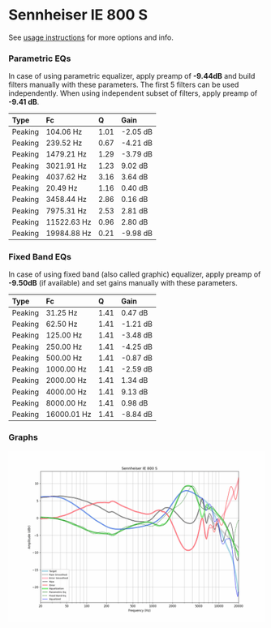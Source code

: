 # Sennheiser IE 800 S
See [usage instructions](https://github.com/jaakkopasanen/AutoEq#usage) for more options and info.

### Parametric EQs
In case of using parametric equalizer, apply preamp of **-9.44dB** and build filters manually
with these parameters. The first 5 filters can be used independently.
When using independent subset of filters, apply preamp of **-9.41 dB**.

| Type    | Fc          |    Q | Gain     |
|:--------|:------------|:-----|:---------|
| Peaking | 104.06 Hz   | 1.01 | -2.05 dB |
| Peaking | 239.52 Hz   | 0.67 | -4.21 dB |
| Peaking | 1479.21 Hz  | 1.29 | -3.79 dB |
| Peaking | 3021.91 Hz  | 1.23 | 9.02 dB  |
| Peaking | 4037.62 Hz  | 3.16 | 3.64 dB  |
| Peaking | 20.49 Hz    | 1.16 | 0.40 dB  |
| Peaking | 3458.44 Hz  | 2.86 | 0.16 dB  |
| Peaking | 7975.31 Hz  | 2.53 | 2.81 dB  |
| Peaking | 11522.63 Hz | 0.96 | 2.80 dB  |
| Peaking | 19984.88 Hz | 0.21 | -9.98 dB |

### Fixed Band EQs
In case of using fixed band (also called graphic) equalizer, apply preamp of **-9.50dB**
(if available) and set gains manually with these parameters.

| Type    | Fc          |    Q | Gain     |
|:--------|:------------|:-----|:---------|
| Peaking | 31.25 Hz    | 1.41 | 0.47 dB  |
| Peaking | 62.50 Hz    | 1.41 | -1.21 dB |
| Peaking | 125.00 Hz   | 1.41 | -3.48 dB |
| Peaking | 250.00 Hz   | 1.41 | -4.25 dB |
| Peaking | 500.00 Hz   | 1.41 | -0.87 dB |
| Peaking | 1000.00 Hz  | 1.41 | -2.59 dB |
| Peaking | 2000.00 Hz  | 1.41 | 1.34 dB  |
| Peaking | 4000.00 Hz  | 1.41 | 9.13 dB  |
| Peaking | 8000.00 Hz  | 1.41 | 0.98 dB  |
| Peaking | 16000.01 Hz | 1.41 | -8.84 dB |

### Graphs
![](./Sennheiser%20IE%20800%20S.png)